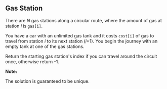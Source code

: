 ## Gas Station

There are *N* gas stations along a circular route, where the amount of gas at station *i* is `gas[i]`.

You have a car with an unlimited gas tank and it costs `cost[i]` of gas to travel from station *i* to its next station (*i*+1). You begin the journey with an empty tank at one of the gas stations.

Return the starting gas station's index if you can travel around the circuit once, otherwise return -1.

**Note:**

The solution is guaranteed to be unique.